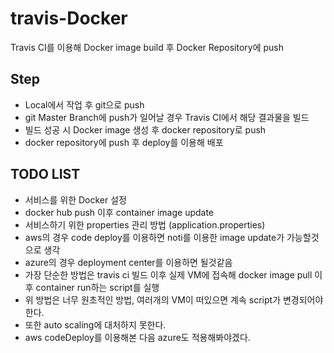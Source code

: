 # travis-Docker

Travis CI를 이용해 Docker image build 후 Docker Repository에 push

## Step
- Local에서 작업 후 git으로 push
- git Master Branch에 push가 일어날 경우 Travis CI에서 해당 결과물을 빌드
- 빌드 성공 시 Docker image 생성 후 docker repository로 push
- docker repository에 push 후 deploy를 이용해 배포

## TODO LIST
- 서비스를 위한 Docker 설정
- docker hub push 이후 container image update
- 서비스하기 위한 properties 관리 방법 (application.properties)
- aws의 경우 code deploy를 이용하면 noti를 이용한 image update가 가능할것으로 생각
- azure의 경우 deployment center를 이용하면 될것같음
- 가장 단순한 방법은 travis ci 빌드 이후 실제 VM에 접속해 docker image pull 이후 container run하는 script를 실행
- 위 방법은 너무 원초적인 방법, 여러개의 VM이 떠있으면 계속 script가 변경되어야 한다.
- 또한 auto scaling에 대처하지 못한다.
- aws codeDeploy를 이용해본 다음 azure도 적용해봐야겠다.